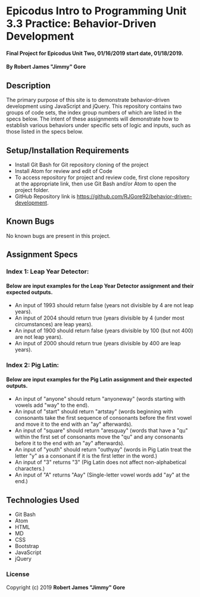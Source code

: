 # Epicodus Intro to Programming Unit 3.3 Practice: Behavior-Driven Development

#### Final Project for Epicodus Unit Two, 01/16/2019 start date, 01/18/2019.

#### By **Robert James "Jimmy" Gore**

## Description

The primary purpose of this site is to demonstrate behavior-driven development using JavaScript and jQuery.  This repository contains two groups of code sets, the index group numbers of which are listed in the specs below.  The intent of these assignments will demonstrate how to establish various behaviors under specific sets of logic and inputs, such as those listed in the specs below.

## Setup/Installation Requirements

* Install Git Bash for Git repository cloning of the project
* Install Atom for review and edit of Code
* To access repository for project and review code, first clone repository at the appropriate link, then use Git Bash and/or Atom to open the project folder.
* GitHub Repository link is https://github.com/RJGore92/behavior-driven-development.

## Known Bugs

No known bugs are present in this project.

## Assignment Specs

### Index 1: Leap Year Detector:

#### Below are input examples for the Leap Year Detector assignment and their expected outputs.

* An input of 1993 should return false (years not divisible by 4 are not leap years).
* An input of 2004 should return true (years divisible by 4 (under most circumstances) are leap years).
* An input of 1900 should return false (years divisible by 100 (but not 400) are not leap years).
* An input of 2000 should return true (years divisible by 400 are leap years).

### Index 2: Pig Latin:

#### Below are input examples for the Pig Latin assignment and their expected outputs.

* An input of "anyone" should return "anyoneway" (words starting with vowels add "way" to the end).
* An input of "start" should return "artstay" (words beginning with consonants take the first sequence of consonants before the first vowel and move it to the end with an "ay" afterwards).
* An input of "square" should return "aresquay" (words that have a "qu" within the first set of consonants move the "qu" and any consonants before it to the end with an "ay" afterwards).
* An input of "youth" should return "outhyay" (words in Pig Latin treat the letter "y" as a consonant if it is the first letter in the word.)
* An input of "3" returns "3" (Pig Latin does not affect non-alphabetical characters.)
* An input of "A" returns "Aay" (Single-letter vowel words add "ay" at the end.)

## Technologies Used

* Git Bash
* Atom
* HTML
* MD
* CSS
* Bootstrap
* JavaScript
* jQuery

### License

Copyright (c) 2019 **Robert James "Jimmy" Gore**
